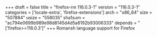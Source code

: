 +++
draft = false
title = "firefox-rm 116.0.3-1"
version = "116.0.3-1"
categories = ['locale-extra', 'firefox-extensions']
arch = "x86_64"
size = "507884"
usize = "558035"
sha1sum = "ac794e0699b989e98d8145d4d5a6192b93006333"
depends = "['firefox>=116.0.3']"
+++
Romansh language support for Firefox